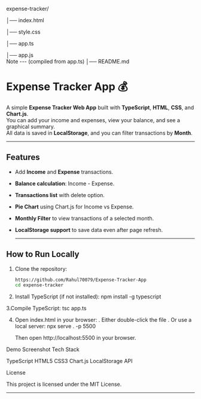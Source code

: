 expense-tracker/

│── index.html

│── style.css

│── app.ts

│── app.js  
                            Note --- (compiled from app.ts)
│── README.md


# Expense Tracker App 💰

A simple **Expense Tracker Web App** built with **TypeScript**, **HTML**, **CSS**, and **Chart.js**.  
You can add your income and expenses, view your balance, and see a graphical summary.  
All data is saved in **LocalStorage**, and you can filter transactions by **Month**.

---

## Features

- Add **Income** and **Expense** transactions.
- **Balance calculation**: Income - Expense.
- **Transactions list** with delete option.
- **Pie Chart** using Chart.js for Income vs Expense.
- **Monthly Filter** to view transactions of a selected month.
- **LocalStorage support** to save data even after page refresh.

  ---

## How to Run Locally

1. Clone the repository:
   ```bash
   https://github.com/Rahul70079/Expense-Tracker-App
   cd expense-tracker

  2. Install TypeScript (if not installed):
     npm install -g typescript

  3.Compile TypeScript:
    tsc app.ts

   4. Open index.html in your browser:
     . Either double-click the file
      . Or use a local server:
      npx serve . -p 5500

      Then open http://localhost:5500 in your browser.


Demo Screenshot
Tech Stack

TypeScript
HTML5
CSS3
Chart.js
LocalStorage API

License

This project is licensed under the MIT License.

---





